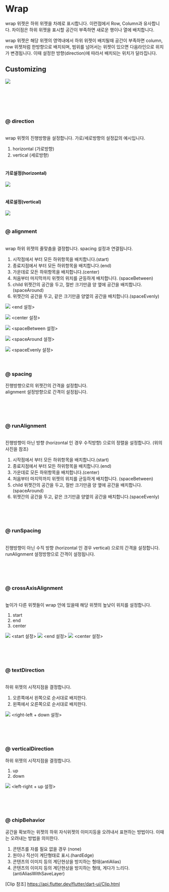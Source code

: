 # Wrap
wrap 위젯은 하위 위젯을 차례로 표시합니다. 이런점에서 Row, Column과 유사합니다. 차이점은 하위 위젯을 표시할 공간이 부족하면
새로운 행이나 열에 배치합니다.
<br/>
 
wrap 위젯은 해당 위젯의 영역내에서 하위 위젯이 배치될때 공간이 부족하면 column, row 위젯처럼 한방향으로
배치되며, 범위를 넘어서는 위젯이 있으면 다음라인으로 위치가 변경됩니다. 이때 설정한 방향(direction)에 따라서 배치되는 위치가 달라집니다. 

## Customizing

![](../../../../assets/plate_tabbar/wrap01.png)
<br/><br/><br/><br/><br/><br/>

### @ direction
<br/>
wrap 위젯의 진행방향을 설정합니다. 가로/세로방향의 설정값의 예시입니다.  
<br/>

1. horizontal (가로방향)
2. vertical (세로방향)
<br/><br/>

#### 가로설정(horizontal)

![](../../../../assets/plate_tabbar/wrap02.png)
<br/><br/>

#### 세로설정(vertical)
![](../../../../assets/plate_tabbar/wrap03.png)
 <br/> <br/>


### @ alignment
<br/>
wrap 하위 위젯의 줄맞춤을 결정합니다. spacing 설정과 연결됩니다.
<br/>

1. 시작점에서 부터 모든 하위항목을 배치합니다.(start)
2. 종료지점에서 부터 모든 하위항목을 배치합니다.(end)
3. 가운데로 모든 하위항목을 배치합니다.(center)
4. 처음부터 마지막까지 위젯의 위치를 균등하게 배치합니다. (spaceBetween)
5. child 위젯간의 공간을 두고, 절반 크기만큼 양 옆에 공간을 배치합니다. (spaceAround)
6. 위젯간의 공간을 두고, 같은 크기만큼 양옆의 공간을 배치합니다.(spaceEvenly)

![](../../../../assets/plate_tabbar/wrap04.png) <end 설정>

![](../../../../assets/plate_tabbar/wrap05.png) <center 설정>

![](../../../../assets/plate_tabbar/wrap06.png) <spaceBetween 설정>

![](../../../../assets/plate_tabbar/wrap07.png) <spaceAround 설정>

![](../../../../assets/plate_tabbar/wrap08.png) <spaceEvenly 설정>
<br/><br/><br/>

### @ spacing
진행방향으로의 위젯간의 간격을 설정합니다.
<br/>
alignment 설정방향으로 간격이 설정됩니다. 

<br/><br/><br/>

### @ runAlignment
<br/>
진행방향이 아닌 방향 (horizontal 인 경우 수직방향) 으로의 정렬을 설정합니다. (위의 사진을 참조)

1. 시작점에서 부터 모든 하위항목을 배치합니다.(start)
2. 종료지점에서 부터 모든 하위항목을 배치합니다.(end)
3. 가운데로 모든 하위항목을 배치합니다.(center)
4. 처음부터 마지막까지 위젯의 위치를 균등하게 배치합니다. (spaceBetween)
5. child 위젯간의 공간을 두고, 절반 크기만큼 양 옆에 공간을 배치합니다. (spaceAround)
6. 위젯간의 공간을 두고, 같은 크기만큼 양옆의 공간을 배치합니다.(spaceEvenly)

<br/><br/><br/>

### @ runSpacing
<br/>
진행방향이 아닌 수직 방향 (horizontal 인 경우 vertical) 으로의 간격을 설정합니다. 
<br/> runAlignment 설정방향으로 간격이 설정됩니다. 

<br/><br/><br/>

### @ crossAxisAlignment
<br/>
높이가 다른 위젯들이 wrap 안에 있을때 해당 위젯의 높낮이 위치를 설정합니다.

1. start
2. end
3. center

![](../../../../assets/plate_tabbar/wrap09.png) <start 설정>
![](../../../../assets/plate_tabbar/wrap10.png) <end 설정>
![](../../../../assets/plate_tabbar/wrap11.png) <center 설정>


<br/><br/><br/>

### @ textDirection
<br/>
하위 위젯의 시작지점을 결정합니다.
<br/>

1. 오른쪽에서 왼쪽으로 순서대로 배치한다.
2. 왼쪽에서 오른쪽으로 순서대로 배치한다.

![](../../../../assets/plate_tabbar/wrap12.png) <right-left + down 설정>

   
<br/><br/><br/>

### @ verticalDirection
하위 위젯의 시작지점을 결정합니다.
<br/>
1. up
2. down

![](../../../../assets/plate_tabbar/wrap13.png) <left-right + up 설정>

<br/><br/><br/>

### @ chipBehavior
공간을 확보하는 위젯의 하위 자식위젯의 이미지등을 오려내서 표현하는 방법이다. 이때는 오려내는 방법을 의미한다.
<br/>
1. 콘텐츠를 자를 필요 없을 경우 (none)
2. 원이나 직선이 계단형태로 표시.(hardEdge)
3. 콘텐츠의 이미지 등의 계단현상을 방지하는 형태(antiAlias)
4. 콘텐츠의 이미지 등의 계단현상을 방지하는 형태, 게다가 느리다.(antiAliasWithSaveLayer)


[Clip 참조] https://api.flutter.dev/flutter/dart-ui/Clip.html